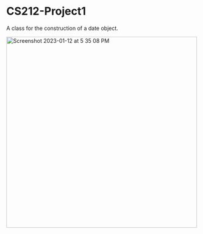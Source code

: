 # CS212-Project1
A class for the construction of a date object.

<img width="500" alt="Screenshot 2023-01-12 at 5 35 08 PM" src="https://user-images.githubusercontent.com/108318635/212195968-fd99035f-d881-42e9-b88b-c884e9ba6375.png">
